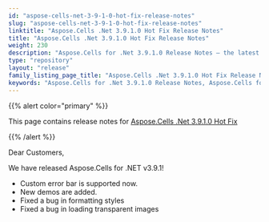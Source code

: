 ```yaml
---
id: "aspose-cells-net-3-9-1-0-hot-fix-release-notes"
slug: "aspose-cells-net-3-9-1-0-hot-fix-release-notes"
linktitle: "Aspose.Cells .Net 3.9.1.0 Hot Fix Release Notes"
title: "Aspose.Cells .Net 3.9.1.0 Hot Fix Release Notes"
weight: 230
description: "Aspose.Cells for .Net 3.9.1.0 Release Notes – the latest enhancements, new features, and fixes."
type: "repository"
layout: "release"
family_listing_page_title: "Aspose.Cells .Net 3.9.1.0 Hot Fix Release Notes"
keywords: "Aspose.Cells for .Net 3.9.1.0 Release Notes, Aspose.Cells for .Net 3.9.1.0 updates and fixes"
---
```


{{% alert color="primary" %}} 

This page contains release notes for [Aspose.Cells .Net 3.9.1.0 Hot Fix](https://releases.aspose.com/cells/net/new-releases/aspose.cells-.net-3.9.1.0-hot-fix/)

{{% /alert %}} 

Dear Customers, 

We have released Aspose.Cells for .NET v3.9.1! 

- Custom error bar is supported now.
- New demos are added.
- Fixed a bug in formatting styles
- Fixed a bug in loading transparent images
